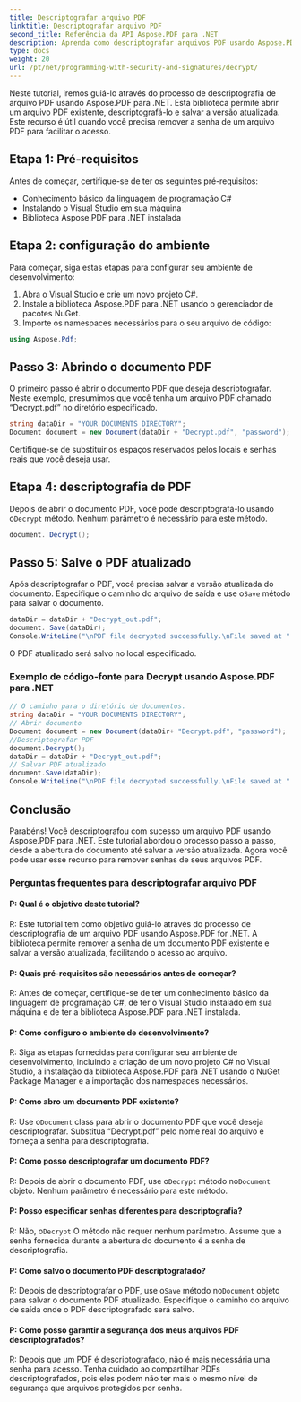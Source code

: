 ```yaml
---
title: Descriptografar arquivo PDF
linktitle: Descriptografar arquivo PDF
second_title: Referência da API Aspose.PDF para .NET
description: Aprenda como descriptografar arquivos PDF usando Aspose.PDF para .NET.
type: docs
weight: 20
url: /pt/net/programming-with-security-and-signatures/decrypt/
---
```

Neste tutorial, iremos guiá-lo através do processo de descriptografia de arquivo PDF usando Aspose.PDF para .NET. Esta biblioteca permite abrir um arquivo PDF existente, descriptografá-lo e salvar a versão atualizada. Este recurso é útil quando você precisa remover a senha de um arquivo PDF para facilitar o acesso.

## Etapa 1: Pré-requisitos

Antes de começar, certifique-se de ter os seguintes pré-requisitos:

- Conhecimento básico da linguagem de programação C#
- Instalando o Visual Studio em sua máquina
- Biblioteca Aspose.PDF para .NET instalada

## Etapa 2: configuração do ambiente

Para começar, siga estas etapas para configurar seu ambiente de desenvolvimento:

1. Abra o Visual Studio e crie um novo projeto C#.
2. Instale a biblioteca Aspose.PDF para .NET usando o gerenciador de pacotes NuGet.
3. Importe os namespaces necessários para o seu arquivo de código:

```csharp
using Aspose.Pdf;
```

## Passo 3: Abrindo o documento PDF

O primeiro passo é abrir o documento PDF que deseja descriptografar. Neste exemplo, presumimos que você tenha um arquivo PDF chamado “Decrypt.pdf” no diretório especificado.

```csharp
string dataDir = "YOUR DOCUMENTS DIRECTORY";
Document document = new Document(dataDir + "Decrypt.pdf", "password");
```

Certifique-se de substituir os espaços reservados pelos locais e senhas reais que você deseja usar.

## Etapa 4: descriptografia de PDF

 Depois de abrir o documento PDF, você pode descriptografá-lo usando o`Decrypt` método. Nenhum parâmetro é necessário para este método.

```csharp
document. Decrypt();
```

## Passo 5: Salve o PDF atualizado

 Após descriptografar o PDF, você precisa salvar a versão atualizada do documento. Especifique o caminho do arquivo de saída e use o`Save` método para salvar o documento.

```csharp
dataDir = dataDir + "Decrypt_out.pdf";
document. Save(dataDir);
Console.WriteLine("\nPDF file decrypted successfully.\nFile saved at " + dataDir);
```

O PDF atualizado será salvo no local especificado.

### Exemplo de código-fonte para Decrypt usando Aspose.PDF para .NET 

```csharp
// O caminho para o diretório de documentos.
string dataDir = "YOUR DOCUMENTS DIRECTORY";
// Abrir documento
Document document = new Document(dataDir+ "Decrypt.pdf", "password");
//Descriptografar PDF
document.Decrypt();
dataDir = dataDir + "Decrypt_out.pdf";
// Salvar PDF atualizado
document.Save(dataDir);
Console.WriteLine("\nPDF file decrypted successfully.\nFile saved at " + dataDir);
```

## Conclusão

Parabéns! Você descriptografou com sucesso um arquivo PDF usando Aspose.PDF para .NET. Este tutorial abordou o processo passo a passo, desde a abertura do documento até salvar a versão atualizada. Agora você pode usar esse recurso para remover senhas de seus arquivos PDF.

### Perguntas frequentes para descriptografar arquivo PDF

#### P: Qual é o objetivo deste tutorial?

R: Este tutorial tem como objetivo guiá-lo através do processo de descriptografia de um arquivo PDF usando Aspose.PDF for .NET. A biblioteca permite remover a senha de um documento PDF existente e salvar a versão atualizada, facilitando o acesso ao arquivo.

#### P: Quais pré-requisitos são necessários antes de começar?

R: Antes de começar, certifique-se de ter um conhecimento básico da linguagem de programação C#, de ter o Visual Studio instalado em sua máquina e de ter a biblioteca Aspose.PDF para .NET instalada.

#### P: Como configuro o ambiente de desenvolvimento?

R: Siga as etapas fornecidas para configurar seu ambiente de desenvolvimento, incluindo a criação de um novo projeto C# no Visual Studio, a instalação da biblioteca Aspose.PDF para .NET usando o NuGet Package Manager e a importação dos namespaces necessários.

#### P: Como abro um documento PDF existente?

 R: Use o`Document` class para abrir o documento PDF que você deseja descriptografar. Substitua “Decrypt.pdf” pelo nome real do arquivo e forneça a senha para descriptografia.

#### P: Como posso descriptografar um documento PDF?

 R: Depois de abrir o documento PDF, use o`Decrypt` método no`Document` objeto. Nenhum parâmetro é necessário para este método.

#### P: Posso especificar senhas diferentes para descriptografia?

 R: Não, o`Decrypt` O método não requer nenhum parâmetro. Assume que a senha fornecida durante a abertura do documento é a senha de descriptografia.

#### P: Como salvo o documento PDF descriptografado?

 R: Depois de descriptografar o PDF, use o`Save` método no`Document` objeto para salvar o documento PDF atualizado. Especifique o caminho do arquivo de saída onde o PDF descriptografado será salvo.

#### P: Como posso garantir a segurança dos meus arquivos PDF descriptografados?

R: Depois que um PDF é descriptografado, não é mais necessária uma senha para acesso. Tenha cuidado ao compartilhar PDFs descriptografados, pois eles podem não ter mais o mesmo nível de segurança que arquivos protegidos por senha.